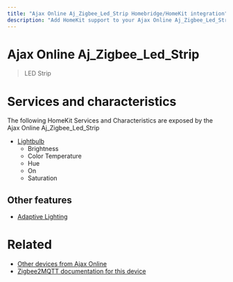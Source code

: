 ```yaml
---
title: "Ajax Online Aj_Zigbee_Led_Strip Homebridge/HomeKit integration"
description: "Add HomeKit support to your Ajax Online Aj_Zigbee_Led_Strip, using Homebridge, Zigbee2MQTT and homebridge-z2m."
---
```

<!---
This file has been GENERATED using src/docgen/docgen.ts
DO NOT EDIT THIS FILE MANUALLY!
-->
# Ajax Online Aj_Zigbee_Led_Strip
> LED Strip


# Services and characteristics
The following HomeKit Services and Characteristics are exposed by
the Ajax Online Aj_Zigbee_Led_Strip

* [Lightbulb](../../light.md)
  * Brightness
  * Color Temperature
  * Hue
  * On
  * Saturation


## Other features
* [Adaptive Lighting](../../light.md)


# Related
* [Other devices from Ajax Online](../index.md#ajax_online)
* [Zigbee2MQTT documentation for this device](https://www.zigbee2mqtt.io/devices/Aj_Zigbee_Led_Strip.html)